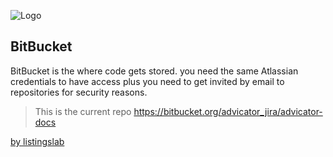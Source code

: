 ![Logo](../media/png/greybeard_header.png)  
## BitBucket


BitBucket is the where code gets stored. you need the same Atlassian credentials to have access plus you need to get invited by email to repositories for security reasons.


> This is the current repo https://bitbucket.org/advicator_jira/advicator-docs

[by listingslab](https://listingslab.com/docsify) 
